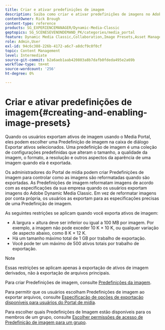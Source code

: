 ```yaml
---
title: Criar e ativar predefinições de imagem
description: Saiba como criar e ativar predefinições de imagens no Adobe Dynamic Media Classic.
contentOwner: Rick Brough
content-type: reference
products: SG_EXPERIENCEMANAGER/Dynamic-Media-Classic
geptopics: SG_SCENESEVENONDEMAND_PK/categories/media_portal
feature: Dynamic Media Classic,Collaboration,Image Presets,Asset Management
role: Admin,User
exl-id: 94c6c388-226b-4172-a6c7-a8dcf9c0f0cf
topic: Content Management
level: Intermediate
source-git-commit: b2a6aeb1aab420803a8b7dafb0fdeda495e2a69b
workflow-type: tm+mt
source-wordcount: '256'
ht-degree: 0%

---
```


# Criar e ativar predefinições de imagem{#creating-and-enabling-image-presets}

Quando os usuários exportam ativos de imagem usando o Media Portal, eles podem escolher uma Predefinição de imagem na caixa de diálogo Exportar ativos selecionados. Uma predefinição de imagem é uma coleção de configurações predefinidas que alteram o tamanho, a qualidade da imagem, o formato, a resolução e outros aspectos da aparência de uma imagem quando ela é exportada.

Os administradores do Portal de mídia podem criar Predefinições de imagem para controlar como as imagens são reformatadas quando são exportadas. As Predefinições de imagem reformatam imagens de acordo com as especificações da sua empresa quando os usuários exportam imagens do Adobe Dynamic Media Classic. Em vez de reformatar imagens por conta própria, os usuários as exportam para as especificações precisas de uma Predefinição de imagem.

As seguintes restrições se aplicam quando você exporta ativos de imagem:

* A largura × altura deve ser inferior ou igual a 100 MB por imagem. Por exemplo, a imagem não pode exceder 10 K × 10 K, ou qualquer variação de aspecto abaixo, como 8 K × 12 K.
* Há um tamanho máximo total de 1 GB por trabalho de exportação.
* Você pode ter um máximo de 500 ativos totais por trabalho de exportação.

>[!NOTE]
>
>Essas restrições se aplicam apenas à exportação de ativos de imagem derivados, não à exportação de arquivos principais.

Para criar Predefinições de imagem, consulte [Predefinições da imagem](application-setup.md#image_presets).

Para permitir que os usuários escolham Predefinições de imagem ao exportar arquivos, consulte [Especificação de opções de exportação disponíveis para usuários do Portal de mídia](specifying-export-options-available-media.md#specifying_export_options_available_to_media_portal_users).

Para escolher quais Predefinições de Imagem estão disponíveis para os membros de um grupo, consulte [Escolher permissões de acesso de Predefinição de imagem para um grupo](creating-media-portal-groups.md#choosing_image_preset_access_permissions_for_a_group).
